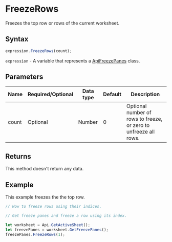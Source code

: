 # FreezeRows

Freezes the top row or rows of the current worksheet.

## Syntax

```javascript
expression.FreezeRows(count);
```

`expression` - A variable that represents a [ApiFreezePanes](../ApiFreezePanes.md) class.

## Parameters

| **Name** | **Required/Optional** | **Data type** | **Default** | **Description** |
| ------------- | ------------- | ------------- | ------------- | ------------- |
| count | Optional | Number | 0 | Optional number of rows to freeze, or zero to unfreeze all rows. |

## Returns

This method doesn't return any data.

## Example

This example freezes the the top row.

```javascript editor-xlsx
// How to freeze rows using their indices.

// Get freeze panes and freeze a row using its index.

let worksheet = Api.GetActiveSheet();
let freezePanes = worksheet.GetFreezePanes();
freezePanes.FreezeRows(1);
```
